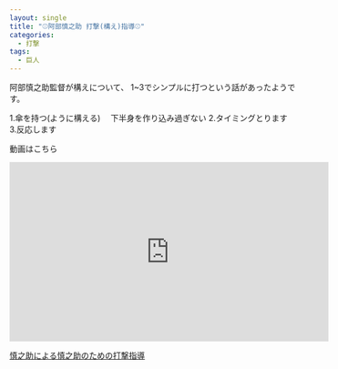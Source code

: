 ```yaml
---
layout: single
title: "⚾️阿部慎之助 打撃(構え)指導⚾️"
categories:
  - 打撃
tags:
  - 巨人
---
```


阿部慎之助監督が構えについて、
1~3でシンプルに打つという話があったようです。

1.傘を持つ(ように構える)
　下半身を作り込み過ぎない
2.タイミングとります
3.反応します

動画はこちら
<iframe width="560" height="315" src="https://www.youtube.com/embed/yu_ZKd-IRcE" frameborder="0" allow="accelerometer; autoplay; encrypted-media; gyroscope; picture-in-picture" allowfullscreen></iframe>

[慎之助による慎之助のための打撃指導](https://youtu.be/yu_ZKd-IRcE)
